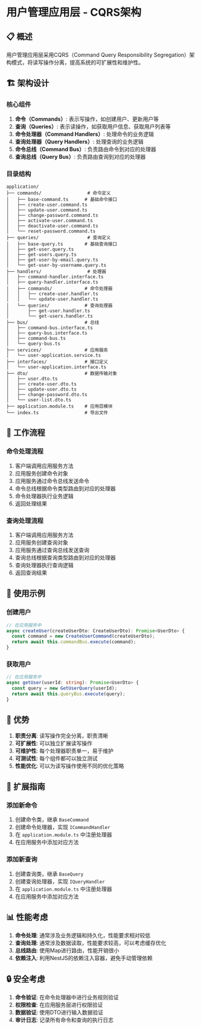 # 用户管理应用层 - CQRS架构

## 📋 概述

用户管理应用层采用CQRS（Command Query Responsibility Segregation）架构模式，将读写操作分离，提高系统的可扩展性和维护性。

## 🏗️ 架构设计

### 核心组件

1. **命令（Commands）**: 表示写操作，如创建用户、更新用户等
2. **查询（Queries）**: 表示读操作，如获取用户信息、获取用户列表等
3. **命令处理器（Command Handlers）**: 处理命令的业务逻辑
4. **查询处理器（Query Handlers）**: 处理查询的业务逻辑
5. **命令总线（Command Bus）**: 负责路由命令到对应的处理器
6. **查询总线（Query Bus）**: 负责路由查询到对应的处理器

### 目录结构

```
application/
├── commands/                 # 命令定义
│   ├── base-command.ts      # 基础命令接口
│   ├── create-user.command.ts
│   ├── update-user.command.ts
│   ├── change-password.command.ts
│   ├── activate-user.command.ts
│   ├── deactivate-user.command.ts
│   └── reset-password.command.ts
├── queries/                  # 查询定义
│   ├── base-query.ts        # 基础查询接口
│   ├── get-user.query.ts
│   ├── get-users.query.ts
│   ├── get-user-by-email.query.ts
│   └── get-user-by-username.query.ts
├── handlers/                 # 处理器
│   ├── command-handler.interface.ts
│   ├── query-handler.interface.ts
│   ├── commands/            # 命令处理器
│   │   ├── create-user.handler.ts
│   │   └── update-user.handler.ts
│   └── queries/             # 查询处理器
│       ├── get-user.handler.ts
│       └── get-users.handler.ts
├── bus/                     # 总线
│   ├── command-bus.interface.ts
│   ├── query-bus.interface.ts
│   ├── command-bus.ts
│   └── query-bus.ts
├── services/                # 应用服务
│   └── user-application.service.ts
├── interfaces/              # 接口定义
│   └── user-application.interface.ts
├── dto/                     # 数据传输对象
│   ├── user.dto.ts
│   ├── create-user.dto.ts
│   ├── update-user.dto.ts
│   ├── change-password.dto.ts
│   └── user-list.dto.ts
├── application.module.ts    # 应用层模块
└── index.ts                 # 导出文件
```

## 🔄 工作流程

### 命令处理流程

1. 客户端调用应用服务方法
2. 应用服务创建命令对象
3. 应用服务通过命令总线发送命令
4. 命令总线根据命令类型路由到对应的处理器
5. 命令处理器执行业务逻辑
6. 返回处理结果

### 查询处理流程

1. 客户端调用应用服务方法
2. 应用服务创建查询对象
3. 应用服务通过查询总线发送查询
4. 查询总线根据查询类型路由到对应的处理器
5. 查询处理器执行查询逻辑
6. 返回查询结果

## 📝 使用示例

### 创建用户

```typescript
// 在应用服务中
async createUser(createUserDto: CreateUserDto): Promise<UserDto> {
  const command = new CreateUserCommand(createUserDto);
  return await this.commandBus.execute(command);
}
```

### 获取用户

```typescript
// 在应用服务中
async getUser(userId: string): Promise<UserDto> {
  const query = new GetUserQuery(userId);
  return await this.queryBus.execute(query);
}
```

## 🎯 优势

1. **职责分离**: 读写操作完全分离，职责清晰
2. **可扩展性**: 可以独立扩展读写操作
3. **可维护性**: 每个处理器职责单一，易于维护
4. **可测试性**: 每个组件都可以独立测试
5. **性能优化**: 可以为读写操作使用不同的优化策略

## 🔧 扩展指南

### 添加新命令

1. 创建命令类，继承 `BaseCommand`
2. 创建命令处理器，实现 `ICommandHandler`
3. 在 `application.module.ts` 中注册处理器
4. 在应用服务中添加对应方法

### 添加新查询

1. 创建查询类，继承 `BaseQuery`
2. 创建查询处理器，实现 `IQueryHandler`
3. 在 `application.module.ts` 中注册处理器
4. 在应用服务中添加对应方法

## 📊 性能考虑

1. **命令处理**: 通常涉及业务逻辑和持久化，性能要求相对较低
2. **查询处理**: 通常涉及数据读取，性能要求较高，可以考虑缓存优化
3. **总线路由**: 使用Map进行路由，性能开销很小
4. **依赖注入**: 利用NestJS的依赖注入容器，避免手动管理依赖

## 🔒 安全考虑

1. **命令验证**: 在命令处理器中进行业务规则验证
2. **权限检查**: 在应用服务层进行权限验证
3. **数据验证**: 使用DTO进行输入数据验证
4. **审计日志**: 记录所有命令和查询的执行日志
